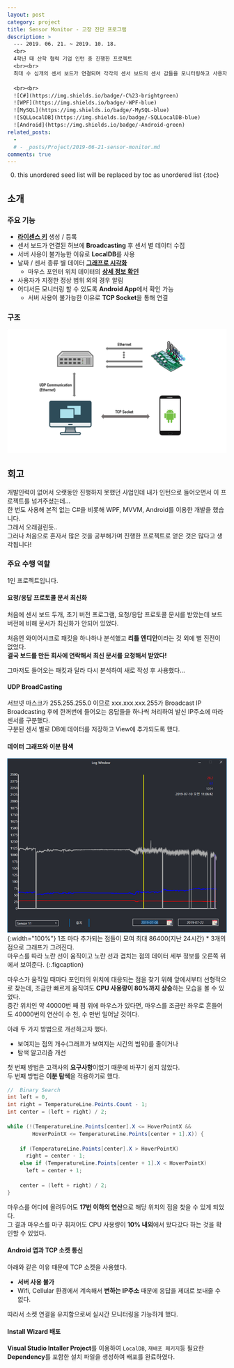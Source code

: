 ```yaml
---
layout: post
category: project
title: Sensor Monitor - 고장 진단 프로그램
description: >
  --- 2019. 06. 21. ~ 2019. 10. 18.
  <br>
  4학년 때 산학 협력 기업 인턴 중 진행한 프로젝트
  <br><br>
  최대 수 십개의 센서 보드가 연결되며 각각의 센서 보드의 센서 값들을 모니터링하고 사용자가 지정한 안전 범위를 벗어날 때(고장 진단) 앱으로 알림을 보내주는 프로그램을 제작하였습니다.  

  <br><br>
  ![C#](https://img.shields.io/badge/-C%23-brightgreen)
  ![WPF](https://img.shields.io/badge/-WPF-blue)
  ![MySQL](https://img.shields.io/badge/-MySQL-blue)
  ![SQLLocalDB](https://img.shields.io/badge/-SQLLocalDB-blue)
  ![Android](https://img.shields.io/badge/-Android-green)
related_posts:
  - 
  # - _posts/Project/2019-06-21-sensor-monitor.md
comments: true
---
```

<!-- blank -->
0. this unordered seed list will be replaced by toc as unordered list
{:toc}

## 소개
<div id="sensor-monitor-carousel" class="swiper-container"></div>
<script>
  imgList = [];
  for(let i=1;i<=8;i++){
    imgList.push("MonitorApp_Usage_Private-" + i + ".jpg");
  }
  swiperInitialize("sensor-monitor-carousel", {
    path: "/img/project/sensor-monitor",
    imgList: imgList,
    size: "100%",
    dotted: false,
    millis: 5000
  })
</script>

### 주요 기능
* [**라이센스 키**](javascript:swiper.slideTo(0)) 생성 / 등록
* 센서 보드가 연결된 허브에 **Broadcasting** 후 센서 별 데이터 수집
* 서버 사용이 불가능한 이유로 **LocalDB**를 사용
* 날짜 / 센서 종류 별 데이터 [**그래프로 시각화**](javascript:swiper.slideTo(6))
  * 마우스 포인터 위치 데이터의 [**상세 정보 확인**](javascript:swiper.slideTo(7))
* 사용자가 지정한 정상 범위 외의 경우 알림
* 어디서든 모니터링 할 수 있도록 **Android App**에서 확인 가능
  * 서버 사용이 불가능한 이유로 **TCP Socket**을 통해 연결

### 구조
![Architecture](/assets/img/project/sensor-monitor/architecture.png)

## 회고
개발인력이 없어서 오랫동안 진행하지 못했던 사업인데 내가 인턴으로 들어오면서 이 프로젝트를 넘겨주셨는데...  
한 번도 사용해 본적 없는 C#을 비롯해 WPF, MVVM, Android를 이용한 개발을 했습니다.  
그래서 오래걸린듯..  
그러나 처음으로 혼자서 많은 것을 공부해가며 진행한 프로젝트로 얻은 것은 많다고 생각됩니다!

### 주요 수행 역할
1인 프로젝트입니다.

#### 요청/응답 프로토콜 문서 최신화
처음에 센서 보드 두개, 초기 버전 프로그램, 요청/응답 프로토콜 문서를 받았는데 보드 버전에 비해 문서가 최신화가 안되어 있었다.  

처음엔 와이어샤크로 패킷을 하나하나 분석했고 **리틀 엔디안**이라는 것 외에 별 진전이 없었다.  
**결국 보드를 만든 회사에 연락해서 최신 문서를 요청해서 받았다!**  

그마저도 들어오는 패킷과 달라 다시 분석하여 새로 작성 후 사용했다...

#### UDP BroadCasting
서브넷 마스크가 255.255.255.0 이므로 xxx.xxx.xxx.255가 Broadcast IP  
Broadcasting 후에 한꺼번에 들어오는 응답들을 하나씩 처리하여 발신 IP주소에 따라 센서를 구분했다.  
구분된 센서 별로 DB에 데이터를 저장하고 View에 추가되도록 했다.

#### 데이터 그래프와 이분 탐색
![Data Graph](/assets/img/project/sensor-monitor/graph.png){:width="100%"}
1초 마다 추가되는 점들이 모여 최대 86400(지난 24시간) * 3개의 점으로 그래프가 그려진다.  
마우스를 따라 노란 선이 움직이고 노란 선과 겹치는 점의 데이터 세부 정보를 오른쪽 위에서 보여준다.
{:.figcaption}

마우스가 움직일 때마다 포인터의 위치에 대응되는 점을 찾기 위해 앞에서부터 선형적으로 찾는데, 조금만 빠르게 움직여도 **CPU 사용량이 80%까지 상승**하는 모습을 볼 수 있었다.  
중간 위치인 약 40000번 째 점 위에 마우스가 있다면, 마우스를 조금만 좌우로 흔들어도 40000번의 연산이 수 천, 수 만번 일어날 것이다.  

아래 두 가지 방법으로 개선하고자 했다.
* 보여지는 점의 개수(그래프가 보여지는 시간의 범위)를 줄이거나
* 탐색 알고리즘 개선

첫 번째 방법은 고객사의 **요구사항**이었기 때문에 바꾸기 쉽지 않았다.  
두 번째 방법은 **이분 탐색**을 적용하기로 했다.

```csharp
//  Binary Search
int left = 0, 
int right = TemperatureLine.Points.Count - 1;
int center = (left + right) / 2;

while (!(TemperatureLine.Points[center].X <= HoverPointX &&
        HoverPointX <= TemperatureLine.Points[center + 1].X)) {

    if (TemperatureLine.Points[center].X > HoverPointX) 
      right = center - 1;
    else if (TemperatureLine.Points[center + 1].X < HoverPointX)
      left = center + 1;

    center = (left + right) / 2;
}
```

마우스를 어디에 올려두어도 **17번 이하의 연산**으로 해당 위치의 점을 찾을 수 있게 되었다.  
그 결과 마우스를 마구 휘저어도 CPU 사용량이 **10% 내외**에서 왔다갔다 하는 것을 확인할 수 있었다.  

#### Android 앱과 TCP 소켓 통신
아래와 같은 이유 때문에 TCP 소켓을 사용했다.
* **서버 사용 불가**
* Wifi, Cellular 환경에서 계속해서 **변하는 IP주소** 때문에 응답을 제대로 보내줄 수 없다.

따라서 소켓 연결을 유지함으로써 실시간 모니터링을 가능하게 했다.

#### Install Wizard 배포
**Visual Studio Intaller Project**를 이용하여 `LocalDB`, `재배포 패키지`등 필요한 **Dependency**를 포함한 설치 파일을 생성하여 배포를 완료하였다.